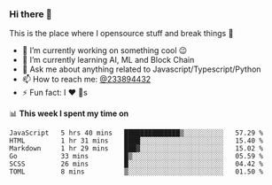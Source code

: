 ### Hi there 👋

<!--
**a233894432/a233894432** is a ✨ _special_ ✨ repository because its `README.md` (this file) appears on your GitHub profile.

Here are some ideas to get you started:

- 🔭 I’m currently working on ...
- 🌱 I’m currently learning ...
- 👯 I’m looking to collaborate on ...
- 🤔 I’m looking for help with ...
- 💬 Ask me about ...
- 📫 How to reach me: ...
- 😄 Pronouns: ...
- ⚡ Fun fact: ...
-->
 
 
This is the place where I opensource stuff and break things :rofl:

- 🔭 I’m currently working on something cool :wink:
- 🌱 I’m currently learning AI, ML and Block Chain
- 💬 Ask me about anything related to Javascript/Typescript/Python
- 📫 How to reach me: [@233894432](https://twitter.com/233894432)
- ⚡ Fun fact: I :heart: :dog:s

📊 **This week I spent my time on**
<!--START_SECTION:waka-->

```text
JavaScript   5 hrs 40 mins   ██████████████▒░░░░░░░░░░   57.29 %
HTML         1 hr 31 mins    ████░░░░░░░░░░░░░░░░░░░░░   15.40 %
Markdown     1 hr 29 mins    ███▓░░░░░░░░░░░░░░░░░░░░░   15.02 %
Go           33 mins         █▒░░░░░░░░░░░░░░░░░░░░░░░   05.59 %
SCSS         26 mins         █░░░░░░░░░░░░░░░░░░░░░░░░   04.42 %
TOML         8 mins          ▒░░░░░░░░░░░░░░░░░░░░░░░░   01.50 %
```

<!--END_SECTION:waka-->
